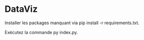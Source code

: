 # DataViz

Installer les packages manquant via pip install -r requirements.txt.

Exécutez la commande py index.py.
